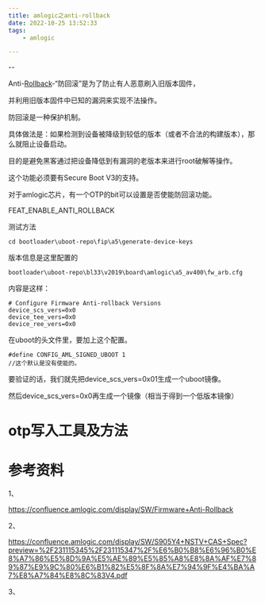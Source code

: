 ```yaml
---
title: amlogic之anti-rollback
date: 2022-10-25 13:52:33
tags:
	- amlogic

---
```


--

Anti-[Rollback](https://so.csdn.net/so/search?q=Rollback&spm=1001.2101.3001.7020)-“防回滚”是为了防止有人恶意刷入旧版本固件，

并利用旧版本固件中已知的漏洞来实现不法操作。



防回滚是一种保护机制。

具体做法是：如果检测到设备被降级到较低的版本（或者不合法的构建版本），那么就阻止设备启动。

目的是避免黑客通过把设备降低到有漏洞的老版本来进行root破解等操作。

这个功能必须要有Secure Boot V3的支持。

对于amlogic芯片，有一个OTP的bit可以设置是否使能防回滚功能。

FEAT_ENABLE_ANTI_ROLLBACK



测试方法

```
cd bootloader\uboot-repo\fip\a5\generate-device-keys
```

版本信息是这里配置的

```
bootloader\uboot-repo\bl33\v2019\board\amlogic\a5_av400\fw_arb.cfg
```

内容是这样：

```
# Configure Firmware Anti-rollback Versions
device_scs_vers=0x0
device_tee_vers=0x0
device_ree_vers=0x0

```

在uboot的头文件里，要加上这个配置。

```
#define CONFIG_AML_SIGNED_UBOOT 1
//这个默认是没有使能的。
```

要验证的话，我们就先把device_scs_vers=0x01生成一个uboot镜像。

然后device_scs_vers=0x0再生成一个镜像（相当于得到一个低版本镜像）



# otp写入工具及方法



# 参考资料

1、

https://confluence.amlogic.com/display/SW/Firmware+Anti-Rollback

2、

https://confluence.amlogic.com/display/SW/S905Y4+NSTV+CAS+Spec?preview=%2F231115345%2F231115347%2F%E6%B0%B8%E6%96%B0%E8%A7%86%E5%8D%9A%E5%AE%89%E5%85%A8%E8%8A%AF%E7%89%87%E9%9C%80%E6%B1%82%E5%8F%8A%E7%94%9F%E4%BA%A7%E8%A7%84%E8%8C%83V4.pdf

3、

